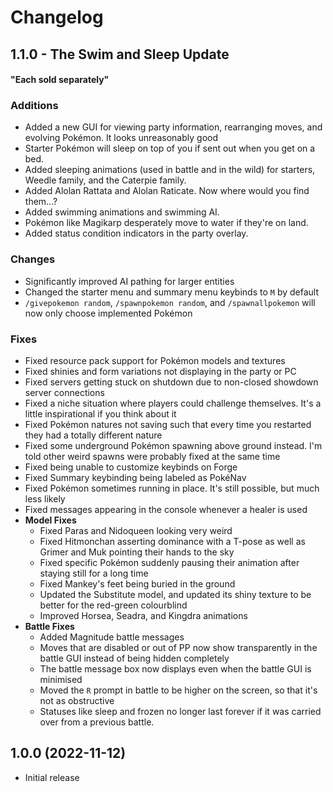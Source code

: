 # Changelog

## 1.1.0 - The Swim and Sleep Update
#### "Each sold separately"


### Additions
- Added a new GUI for viewing party information, rearranging moves, and evolving Pokémon. It looks unreasonably good
- Starter Pokémon will sleep on top of you if sent out when you get on a bed.
- Added sleeping animations (used in battle and in the wild) for starters, Weedle family, and the Caterpie family.
- Added Alolan Rattata and Alolan Raticate. Now where would you find them...?
- Added swimming animations and swimming AI.
- Pokémon like Magikarp desperately move to water if they're on land.
- Added status condition indicators in the party overlay.

### Changes
- Significantly improved AI pathing for larger entities
- Changed the starter menu and summary menu keybinds to `M` by default
- `/givepokemon random`, `/spawnpokemon random`, and `/spawnallpokemon` will now only choose implemented Pokémon

### Fixes
- Fixed resource pack support for Pokémon models and textures
- Fixed shinies and form variations not displaying in the party or PC
- Fixed servers getting stuck on shutdown due to non-closed showdown server connections
- Fixed a niche situation where players could challenge themselves. It's a little inspirational if you think about it
- Fixed Pokémon natures not saving such that every time you restarted they had a totally different nature
- Fixed some underground Pokémon spawning above ground instead. I'm told other weird spawns were probably fixed at the same time
- Fixed being unable to customize keybinds on Forge
- Fixed Summary keybinding being labeled as PokéNav
- Fixed Pokémon sometimes running in place. It's still possible, but much less likely
- Fixed messages appearing in the console whenever a healer is used
- **Model Fixes**
    - Fixed Paras and Nidoqueen looking very weird
    - Fixed Hitmonchan asserting dominance with a T-pose as well as Grimer and Muk pointing their hands to the sky
    - Fixed specific Pokémon suddenly pausing their animation after staying still for a long time
    - Fixed Mankey's feet being buried in the ground
    - Updated the Substitute model, and updated its shiny texture to be better for the red-green colourblind
    - Improved Horsea, Seadra, and Kingdra animations
- **Battle Fixes**
    - Added Magnitude battle messages
    - Moves that are disabled or out of PP now show transparently in the battle GUI instead of being hidden completely
    - The battle message box now displays even when the battle GUI is minimised
    - Moved the `R` prompt in battle to be higher on the screen, so that it's not as obstructive
    - Statuses like sleep and frozen no longer last forever if it was carried over from a previous battle.
## 1.0.0 (2022-11-12)
- Initial release